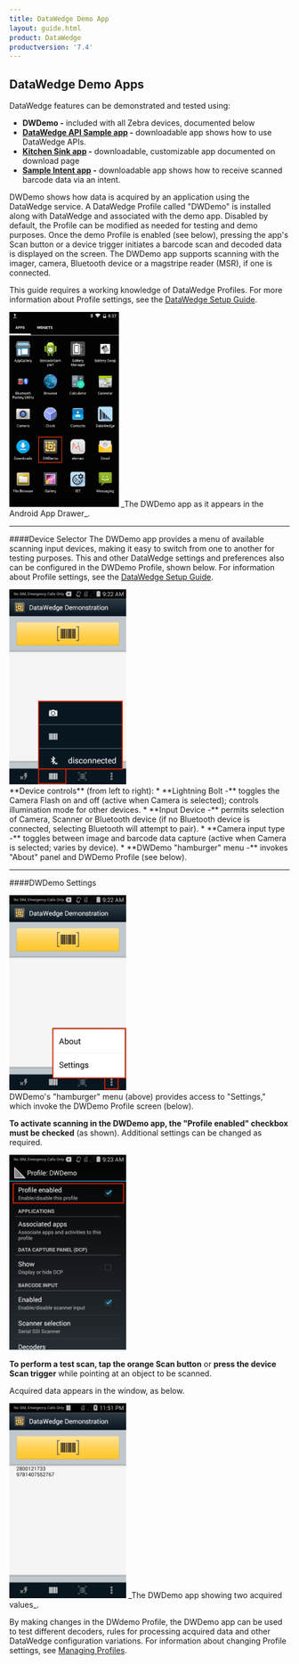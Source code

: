 ```yaml
---
title: DataWedge Demo App
layout: guide.html
product: DataWedge
productversion: '7.4'
---
```


## DataWedge Demo Apps

DataWedge features can be demonstrated and tested using: 

* **DWDemo -** included with all Zebra devices, documented below
* **[DataWedge API Sample app](./DW_API_sample) -** downloadable app shows how to use DataWedge APIs.
* **[Kitchen Sink app](https://developer.zebra.com/community/home/blog/2017/07/14/kitchen-sink-sample-v10-for-zebra-android-enterprise-mobile-features) -** downloadable, customizable app documented on download page 
* **[Sample Intent app](../api/tutorials) -** downloadable app shows how to receive scanned barcode data via an intent.

DWDemo shows how data is acquired by an application using the DataWedge service. A DataWedge Profile called "DWDemo" is installed along with DataWedge and associated with the demo app. Disabled by default, the Profile can be modified as needed for testing and demo purposes. Once the demo Profile is enabled (see below), pressing the app's Scan button or a device trigger initiates a barcode scan and decoded data is displayed on the screen. The DWDemo app supports scanning with the imager, camera, Bluetooth device or a magstripe reader (MSR), if one is connected. 

This guide requires a working knowledge of DataWedge Profiles. For more information about Profile settings, see the [DataWedge Setup Guide](../setup).  

<img style="height:350px" src="DWDemo-icon-in-launcher.png"/>
_The DWDemo app as it appears in the Android App Drawer_. 
<br>

------

####Device Selector
The DWDemo app provides a menu of available scanning input devices, making it easy to switch from one to another for testing purposes. This and other DataWedge settings and preferences also can be configured in the DWDemo Profile, shown below. For information about Profile settings, see the [DataWedge Setup Guide](../setup).  

<img style="height:350px" src="02_dwdemo_device_selector.png"/>
<br>
**Device controls** (from left to right):
* **Lightning Bolt -** toggles the Camera Flash on and off (active when Camera is selected); controls illumination mode for other devices. 
* **Input Device -** permits selection of Camera, Scanner or Bluetooth device (if no Bluetooth device is connected, selecting Bluetooth will attempt to pair). 
* **Camera input type -** toggles between image and barcode data capture (active when Camera is selected; varies by device).
* **DWDemo "hamburger" menu -** invokes "About" panel and DWDemo Profile (see below).

------

####DWDemo Settings

<img style="height:350px" src="03_dwdemo_settings_menu.png"/>
<br>
DWDemo's "hamburger" menu (above) provides access to "Settings," which invoke the DWDemo Profile screen (below). 

**To activate scanning in the DWDemo app, the "Profile enabled" checkbox must be checked** (as shown). Additional settings can be changed as required. 

<img style="height:350px" src="04_dwdemo_profile.png"/>
<br>

**To perform a test scan, tap the orange Scan button** or **press the device Scan trigger** while pointing at an object to be scanned. 

Acquired data appears in the window, as below.

<img style="height:350px" src="05_demo_screen.png"/>
_The DWDemo app showing two acquired values_. 
<br>

By making changes in the DWdemo Profile, the DWDemo app can be used to test different decoders, rules for processing acquired data and other DataWedge configuration variations. For information about changing Profile settings, see [Managing Profiles](../createprofile).  


